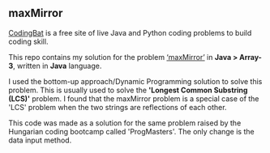 ## maxMirror
[CodingBat](https://app.codility.com/programmers/) is a free site of live Java and Python coding problems to build coding skill.

This repo contains my solution for the problem [‘maxMirror’](https://codingbat.com/prob/p196409) in **Java > Array-3**, written in **Java** language.

I used the bottom-up approach/Dynamic Programming solution to solve this problem. This is usually used to solve the **'Longest Common Substring (LCS)'** problem.
I found that the maxMirror problem is a special case of the 'LCS' problem when the two strings are reflections of each other.

This code was made as a solution for the same problem raised by the Hungarian coding bootcamp called 'ProgMasters'. The only change is the data input method.
